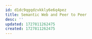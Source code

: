 ```yaml
---
id: d1dc9qgqdzvkkly6e6q4pez
title: Semantic Web and Peer to Peer
desc: ''
updated: 1727811262475
created: 1727811262475
---
```

